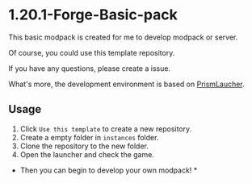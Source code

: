 # 1.20.1-Forge-Basic-pack
This basic modpack is created for me to develop modpack or server.

Of course, you could use this template repository.

If you have any questions, please create a issue.

What's more, the development environment is based on [PrismLaucher](https://prismlauncher.org/).

## Usage
1. Click `Use this template` to create a new repository.
2. Create a empty folder in `instances` folder.
3. Clone the repository to the new folder.
4. Open the launcher and check the game.

* Then you can begin to develop your own modpack! *
